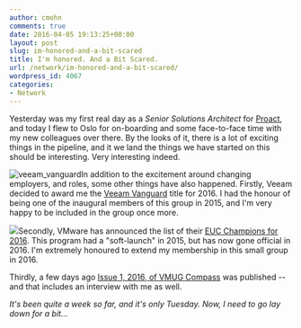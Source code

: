 ```yaml
---
author: cmohn
comments: true
date: 2016-04-05 19:13:25+00:00
layout: post
slug: im-honored-and-a-bit-scared
title: I'm honored. And a Bit Scared.
url: /network/im-honored-and-a-bit-scared/
wordpress_id: 4067
categories:
- Network
---
```


Yesterday was my first real day as a _Senior Solutions Architect_ for [Proact](http://proact.no), and today I flew to Oslo for on-boarding and some face-to-face time with my new colleagues over there. By the looks of it, there is a lot of exciting things in the pipeline, and it we land the things we have started on this should be interesting. Very interesting indeed.

![veeam_vanguard](/img/veeam_vanguard-300x96.png#floatright)In addition to the excitement around changing employers, and roles, some other things have also happened. Firstly, Veeam decided to award me the [Veeam Vanguard](https://www.veeam.com/vanguard.html) title for 2016. I had the honour of being one of the inaugural members of this group in 2015, and I'm very happy to be included in the group once more.

![](/img/VMW-LGO-VMW-EUC-CHAMPION-WHT-2016-300x165.png#floatright)Secondly, VMware has announced the list of their [EUC Champions for 2016](http://blogs.vmware.com/euc/2016/04/announcing-our-2016-end-user-computing-euc-champions.html). This program had a "soft-launch" in 2015, but has now gone official in 2016. I'm extremely honoured to extend my membership in this small group in 2016.

Thirdly, a few days ago [Issue 1, 2016, of VMUG Compass](http://www.nxtbook.com/nxtbooks/vmug/compass_vol2issue1/) was published -- and that includes an interview with me as well.

_It's been quite a week so far, and it's only Tuesday. Now, I need to go lay down for a bit..._

